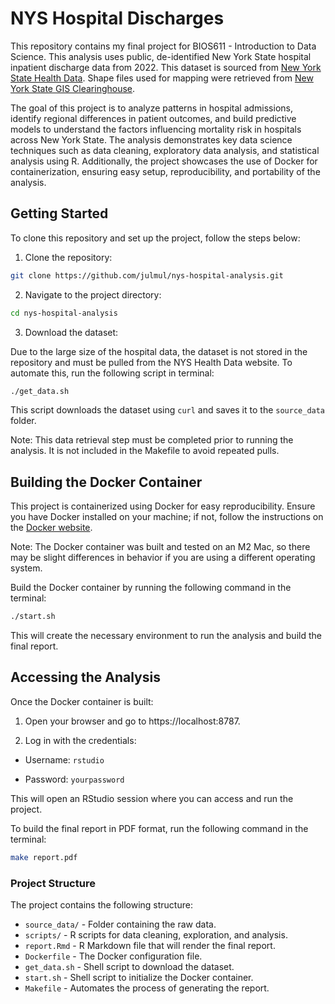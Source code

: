 # NYS Hospital Discharges

This repository contains my final project for BIOS611 - Introduction to Data Science.
This analysis uses public, de-identified New York State hospital inpatient discharge data from 2022. This dataset is sourced from [New York State Health Data](https://health.data.ny.gov/Health/Hospital-Inpatient-Discharges-SPARCS-De-Identified/5dtw-tffi/about_data). Shape files used for mapping were retrieved from [New York State GIS Clearinghouse](https://gis.ny.gov/civil-boundaries).

The goal of this project is to analyze patterns in hospital admissions, identify regional differences in patient outcomes, and build predictive models to understand the factors influencing mortality risk in hospitals across New York State. The analysis demonstrates key data science techniques such as data cleaning, exploratory data analysis, and statistical analysis using R. Additionally, the project showcases the use of Docker for containerization, ensuring easy setup, reproducibility, and portability of the analysis.


## Getting Started

To clone this repository and set up the project, follow the steps below:

1. Clone the repository:

```bash
git clone https://github.com/julmul/nys-hospital-analysis.git
```

2. Navigate to the project directory:

```bash
cd nys-hospital-analysis
```

3. Download the dataset:

Due to the large size of the hospital data, the dataset is not stored in the repository and must be pulled from the NYS Health Data website. To automate this, run the following script in terminal:

```bash
./get_data.sh
```

This script downloads the dataset using `curl` and saves it to the `source_data` folder.

Note: This data retrieval step must be completed prior to running the analysis. It is not included in the Makefile to avoid repeated pulls.


## Building the Docker Container

This project is containerized using Docker for easy reproducibility. Ensure you have Docker installed on your machine; if not, follow the instructions on the [Docker website](https://www.docker.com/get-started/).

Note: The Docker container was built and tested on an M2 Mac, so there may be slight differences in behavior if you are using a different operating system.

Build the Docker container by running the following command in the terminal:

```bash
./start.sh
```

This will create the necessary environment to run the analysis and build the final report.


## Accessing the Analysis

Once the Docker container is built:

1. Open your browser and go to https://localhost:8787.

2. Log in with the credentials:

  * Username: `rstudio`
  
  * Password: `yourpassword`

This will open an RStudio session where you can access and run the project.

To build the final report in PDF format, run the following command in the terminal:

```bash
make report.pdf
```


### Project Structure

The project contains the following structure:

* `source_data/` - Folder containing the raw data.
* `scripts/` - R scripts for data cleaning, exploration, and analysis.
* `report.Rmd` - R Markdown file that will render the final report.
* `Dockerfile` - The Docker configuration file.
* `get_data.sh` - Shell script to download the dataset.
* `start.sh` - Shell script to initialize the Docker container.
* `Makefile` - Automates the process of generating the report.

